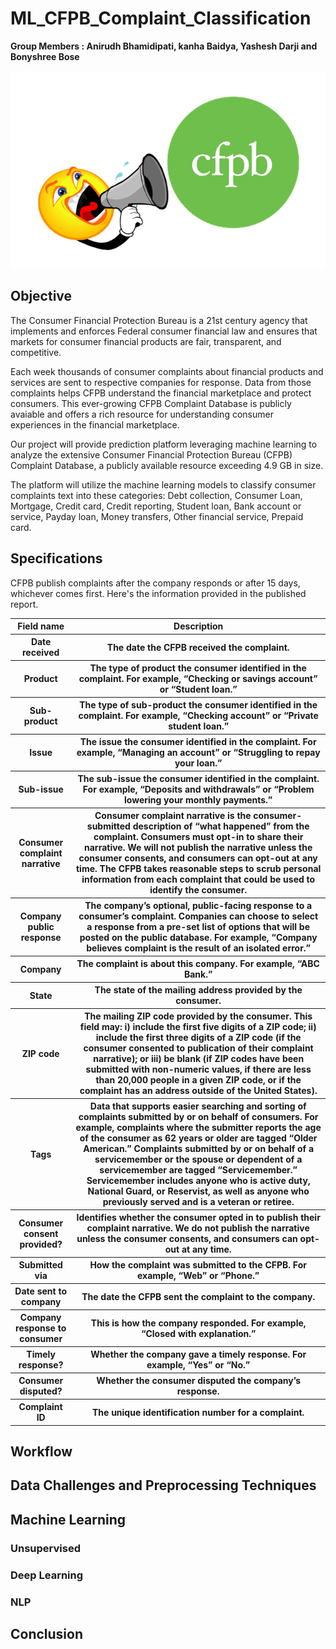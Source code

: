 # ML_CFPB_Complaint_Classification
<b>Group Members : Anirudh Bhamidipati, kanha Baidya, Yashesh Darji and Bonyshree Bose</b>

![CFPB](\images\Report-to-the-CFPB.png)

## Objective

The Consumer Financial Protection Bureau is a 21st century agency that implements and enforces Federal consumer financial law and ensures that markets for consumer financial products are fair, transparent, and competitive.

Each week thousands of consumer complaints about financial products and services are sent to respective companies for response. Data from those complaints helps CFPB understand the financial marketplace and protect consumers. This ever-growing CFPB Complaint Database
is publicly avaiable and offers a rich resource for understanding consumer experiences in the financial marketplace.

Our project will provide prediction platform leveraging machine learning to analyze the extensive Consumer Financial Protection Bureau (CFPB) Complaint Database, a publicly
available resource exceeding 4.9 GB in size.

The platform will utilize the machine learning models to classify consumer complaints text into these categories: Debt collection, Consumer Loan, Mortgage, Credit card, Credit reporting, Student loan, Bank account or service, Payday loan, Money transfers, Other financial service, Prepaid card.

## Specifications

CFPB publish complaints after the company responds or after 15 days, whichever comes first. Here's the information provided in the published report. 

<table>
    <tr>
        <th>Field name</th>
        <th>Description</th>
    </tr>
    <tr>
        <th>Date received</th>	
        <th>The date the CFPB received the complaint.</th>
    </tr>
    <tr>
        <th>Product	</th>
        <th>The type of product the consumer identified in the complaint. For example, “Checking or savings account” or “Student loan.”</th>
    </tr>
    <tr>
        <th>Sub-product	</th>
        <th>The type of sub-product the consumer identified in the complaint. For example, “Checking account” or “Private student loan.”</th>
    </tr>
    <tr>
        <th>Issue	</th>
        <th>The issue the consumer identified in the complaint. For example, “Managing an account” or “Struggling to repay your loan.”</th>
    </tr>
    <tr>
        <th>Sub-issue	</th>
        <th>The sub-issue the consumer identified in the complaint. For example, “Deposits and withdrawals” or “Problem lowering your monthly payments.”</th>
    </tr>
    <tr>
        <th>Consumer complaint narrative	</th>
        <th>Consumer complaint narrative is the consumer-submitted description of “what happened” from the complaint. Consumers must opt-in to share their narrative. We will not publish the narrative unless the consumer consents, and consumers can opt-out at any time. The CFPB takes reasonable steps to scrub personal information from each complaint that could be used to identify the consumer.</th>
    </tr>
    <tr>
        <th>Company public response	</th>
        <th>The company’s optional, public-facing response to a consumer’s complaint. Companies can choose to select a response from a pre-set list of options that will be posted on the public database. For example, “Company believes complaint is the result of an isolated error.”</th>
    </tr>
    <tr>
        <th>Company	</th>
        <th>The complaint is about this company. For example, “ABC Bank.”</th>
    </tr>
    <tr>
        <th>State	</th>
        <th>The state of the mailing address provided by the consumer.</th>
    </tr>
    <tr>
        <th>ZIP code	</th>
        <th>The mailing ZIP code provided by the consumer. This field may: i) include the first five digits of a ZIP code; ii) include the first three digits of a ZIP code (if the consumer consented to publication of their complaint narrative); or iii) be blank (if ZIP codes have been submitted with non-numeric values, if there are less than 20,000 people in a given ZIP code, or if the complaint has an address outside of the United States).</th>
    </tr>
    <tr>
        <th>Tags	</th>
        <th>Data that supports easier searching and sorting of complaints submitted by or on behalf of consumers. For example, complaints where the submitter reports the age of the consumer as 62 years or older are tagged “Older American.” Complaints submitted by or on behalf of a servicemember or the spouse or dependent of a servicemember are tagged “Servicemember.” Servicemember includes anyone who is active duty, National Guard, or Reservist, as well as anyone who previously served and is a veteran or retiree.</th>
    </tr>
    <tr>
        <th>Consumer consent provided?	</th>
        <th>Identifies whether the consumer opted in to publish their complaint narrative. We do not publish the narrative unless the consumer consents, and consumers can opt-out at any time.</th>
    </tr>
    <tr>
        <th>Submitted via	</th>
        <th>How the complaint was submitted to the CFPB. For example, “Web” or “Phone.”</th>
    </tr>
    <tr>
        <th>Date sent to company	</th>
        <th> The date the CFPB sent the complaint to the company.</th>
    </tr>
    <tr>
        <th>Company response to consumer	</th>
        <th>This is how the company responded. For example, “Closed with explanation.”</th>
    </tr>
    <tr>
        <th>Timely response?</th>	
        <th>Whether the company gave a timely response. For example, “Yes” or “No.”</th>
    </tr>
    <tr>
        <th>Consumer disputed?	</th>
        <th>Whether the consumer disputed the company’s response.</th>
    </tr>
    <tr>
        <th>Complaint ID	</th>
        <th>The unique identification number for a complaint.</th>
    </tr>
</table>
	

## Workflow

## Data Challenges and Preprocessing Techniques

## Machine Learning
### Unsupervised
### Deep Learning
### NLP

## Conclusion



